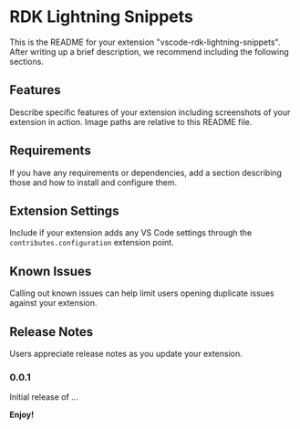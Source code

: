 # RDK Lightning Snippets

This is the README for your extension "vscode-rdk-lightning-snippets". After writing up a brief description, we recommend including the following sections.

## Features

Describe specific features of your extension including screenshots of your extension in action. Image paths are relative to this README file.



## Requirements

If you have any requirements or dependencies, add a section describing those and how to install and configure them.

## Extension Settings

Include if your extension adds any VS Code settings through the `contributes.configuration` extension point.


## Known Issues

Calling out known issues can help limit users opening duplicate issues against your extension.

## Release Notes

Users appreciate release notes as you update your extension.

### 0.0.1

Initial release of ...


**Enjoy!**
